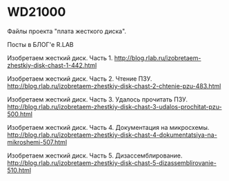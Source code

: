 # WD21000

Файлы проекта "плата жесткого диска".

Посты в БЛОГ'е R.LAB

Изобретаем жесткий диск. Часть 1.
http://blog.rlab.ru/izobretaem-zhestkiy-disk-chast-1-442.html

Изобретаем жесткий диск. Часть 2. Чтение ПЗУ.
http://blog.rlab.ru/izobretaem-zhestkiy-disk-chast-2-chtenie-pzu-483.html

Изобретаем жесткий диск. Часть 3. Удалось прочитать ПЗУ.
http://blog.rlab.ru/izobretaem-zhestkiy-disk-chast-3-udalos-prochitat-pzu-500.html

Изобретаем жесткий диск. Часть 4. Документация на микросхемы.
http://blog.rlab.ru/izobretaem-zhestkiy-disk-chast-4-dokumentatsiya-na-mikroshemi-507.html

Изобретаем жесткий диск. Часть 5. Дизассемблирование. 
http://blog.rlab.ru/izobretaem-zhestkiy-disk-chast-5-dizassemblirovanie-510.html


